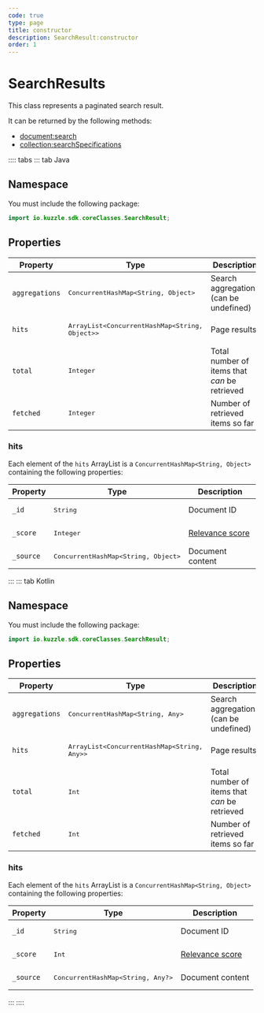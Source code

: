 ```yaml
---
code: true
type: page
title: constructor
description: SearchResult:constructor
order: 1
---
```


# SearchResults

This class represents a paginated search result.  

It can be returned by the following methods:
 - [document:search](/sdk/jvm/1/controllers/document/search)
 - [collection:searchSpecifications](/sdk/jvm/1/controllers/collection/search-specifications)

:::: tabs
::: tab Java

## Namespace

You must include the following package: 

```java
import io.kuzzle.sdk.coreClasses.SearchResult;
```

## Properties

| Property       | Type                                                    | Description        |
| -------------- | ------------------------------------------------------- | ------------------ |
| `aggregations` | <pre>ConcurrentHashMap<String, Object></pre>            | Search aggregations (can be undefined) |
| `hits`         | <pre>ArrayList<ConcurrentHashMap<String, Object>></pre> | Page results       |
| `total`        | <pre>Integer</pre>                                      |  Total number of items that _can_ be retrieved |
| `fetched`      | <pre>Integer</pre>                                      | Number of retrieved items so far   |

### hits

Each element of the `hits` ArrayList is a `ConcurrentHashMap<String, Object>` containing the following properties:

| Property  | Type               | Description            |
| --------- | ------------------ | ---------------------- |
| `_id`     | <pre>String</pre>  | Document ID            |
| `_score`  | <pre>Integer</pre> | [Relevance score](https://www.elastic.co/guide/en/elasticsearch/guide/current/relevance-intro.html) |
| `_source` | <pre>ConcurrentHashMap<String, Object></pre> | Document content |


:::
::: tab Kotlin
## Namespace

You must include the following package: 

```kotlin
import io.kuzzle.sdk.coreClasses.SearchResult;
```

## Properties

| Property       | Type                                                    | Description        |
| -------------- | ------------------------------------------------------- | ------------------ |
| `aggregations` | <pre>ConcurrentHashMap<String, Any></pre>            | Search aggregations (can be undefined) |
| `hits`         | <pre>ArrayList<ConcurrentHashMap<String, Any>></pre> | Page results       |
| `total`        | <pre>Int</pre>                                      |  Total number of items that _can_ be retrieved |
| `fetched`      | <pre>Int</pre>                                      | Number of retrieved items so far   |

### hits

Each element of the `hits` ArrayList is a `ConcurrentHashMap<String, Object>` containing the following properties:

| Property  | Type               | Description            |
| --------- | ------------------ | ---------------------- |
| `_id`     | <pre>String</pre>  | Document ID            |
| `_score`  | <pre>Int</pre> | [Relevance score](https://www.elastic.co/guide/en/elasticsearch/guide/current/relevance-intro.html) |
| `_source` | <pre>ConcurrentHashMap<String, Any?></pre> | Document content |

:::
::::
